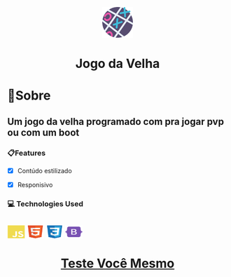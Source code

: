 <p align="center"><img src="images/jogo-da-velha.png" width="70px" height="70px"></p>
<h1 align="center" ><b>Jogo da Velha</b></h1><div>

<h1>🚀Sobre</h1>
    <h2>Um jogo da velha programado com pra jogar pvp ou com um boot</h2>

### 📋Features

- [x] Contúdo estilizado
- [x] Responisivo
   
     
### 💻 Technologies Used 
 <div style="display: inline_block"><br>
  <img align="center" alt="Nelson-Js" height="30" width="40" src="https://raw.githubusercontent.com/devicons/devicon/master/icons/javascript/javascript-plain.svg">
  <img align="center" alt="Nelson-HTML" height="30" width="40" src="https://raw.githubusercontent.com/devicons/devicon/master/icons/html5/html5-original.svg">
  <img align="center" alt="Nelson-CSS" height="30" width="40" src="https://raw.githubusercontent.com/devicons/devicon/master/icons/css3/css3-original.svg">
     <img align="center" alt="Nelson-Js" height="30" width="40" src="https://raw.githubusercontent.com/devicons/devicon/master/icons/bootstrap/bootstrap-plain.svg">
</div>

    
<h1 align="center"><a href="https://nelson-dominici.github.io/restaurant-landing-page"/>Teste Você Mesmo</a></p></h1>
    
